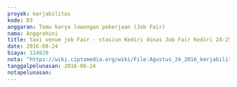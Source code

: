 ```yaml
---
proyek: kerjabilitas
kode: D3
anggaran: Temu karya lowongan pekerjaan (Job Fair)
nama: Anggrahini
title: taxi venue job Fair - stasiun Kediri dinas Job Fair Kediri 24-25 Agustus 2016
date: 2016-08-24
biaya: 124820
nota: "https://wiki.ciptamedia.org/wiki/File:Agustus_24_2016_kerjabilitas_D3_taxi_venue_makan_hotel_jobfair_kediri_inok.jpg"
tanggalpelunasan: 2016-08-24
notapelunasan:
---
```

